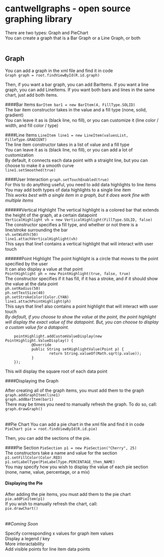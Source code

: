 # cantwellgraphs - open source graphing library

There are two types: Graph and PieChart<br>
You can create a graph that is a Bar Graph or a Line Graph, or both
<br>
<br>
## Graph

You can add a graph in the xml file and find it in code<br>
`Graph graph = root.findViewById(R.id.graph)`

Then, if you want a bar graph, you can add BarItems.  If you want a line graph, you can add LineItems.  If you want both bars and lines in the same chart, just add both items.

####Bar Items
`BarItem bar1 = new BarItem(4, FillType.SOLID)`<br>
The bar item constructor takes in the value and a fill type (none, solid, gradient)<br>
You can leave it as is (black line, no fill), or you can customize it (line color / width, and fill color / type)<br>

####Line Items
`LineItem line1 = new LineItem(valuesList, FilleType.GRADIENT)`<br>
The line item constructor takes in a list of value and a fill type<br>
You can leave it as is (black line, no fill), or you can add a lot of customization<br>
By default, it connects each data point with a straight line, but you can choose to make it a smooth curve<br>
`line1.setSmoothed(true)`

####User Interaction
`graph.setTouchEnabled(true)`<br>
For this to do anything useful, you need to add data highlights to line items<br>
You may add both types of data highlights to a single line item<br>
_This works best with a single item in a graph, but it does work fine with multiple items_<br>

######Vertical Highlight
The vertical highlight is a colored bar that extends the height of the graph, at a certain datapoint<br>
`VerticalHighlight vh = new VerticalHighlight(FillType.SOLID, false)`<br>
The constructor specifies a fill type, and whether or not there is a line/stroke surrounding the bar<br>
`vh.setWidth(50)`<br>
`line1.attachVerticalHighlight(vh)`<br>
This says that line1 contains a vertical highlight that will interact with user touch

######Point Highlight
The point highlight is a circle that moves to the point specified by the user<br>
It can also display a value at that point<br>
`PointHighlight ph = new PointHighlight(true, false, true)`<br>
The constructor specifies if it has fill, if it has a stroke, and if it should show the value at the data point<br>
`ph.setRadius(50)`<br>
`ph.setTextSize(40)`<br>
`ph.setStrokeColor(Color.CYAN)`<br>
`line1.attachPointHighlight(ph)`<br>
This says that line1 also contains a point highlight that will interact with user touch<br>
_By default, if you choose to show the value at the point, the point highlight will display the exact value of the datapoint.  But, you can choose to display a custom value for a datapoint._<br>

        pointHighlight.addCustomValueDisplay(new PointHighlight.ValueDisplay() {
                @Override
                public String setHighlightValue(Point p) {
                        return String.valueOf(Math.sqrt(p.value));
                }
        });
        
This will display the square root of each data point

####Displaying the Graph

After creating all of the graph items, you must add them to the graph<br>
`graph.addGraphItem(line1)`<br>
`graph.addBarItem(bar1)`<br>
There may be times you need to manually refresh the graph.  To do so, call:<br>
`graph.drawGraph()`
<br>
<br>
<br>
##Pie Chart
You can add a pie chart in the xml file and find it in code<br>
`PieChart pie = root.findViewById(R.id.pie)`

Then, you can add the sections of the pie.

####Pie Section
`PieSection p1 = new PieSection("Cherry", 25)`<br>
The constructors take a name and value for the section<br>
`p1.setFillColor(Color.RED)`<br>
`p1.setLabelType(PieLabelType.PERCENTAGE_then_NAME)`<br>
You may specify how you wish to display the value of each pie section (none, name, value, percentage, or a mix)

#### Displaying the Pie

After adding the pie items, you must add them to the pie chart<br>
`pie.addPieItem(p1)`<br>
If you wish to manually refresh the chart, call:<br>
`pie.drawChart()`
<br>
<br>
<br>
##_Coming Soon_

Specify corresponding x values for graph item values<br>
Display a legend / key<br>
More interactability<br>
Add visible points for line item data points<br>
